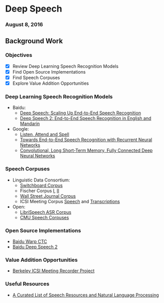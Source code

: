 # Deep Speech
### August 8, 2016

## Background Work

### Objectives

* [x] Review Deep Learning Speech Recognition Models
* [x] Find Open Source Implementations
* [x] Find Speech Corpuses
* [x] Explore Value Addition Opportunities

### Deep Learning Speech Recognition Models

* Baidu:
	* [Deep Speech: Scaling Up End-to-End Speech Recognition](https://arxiv.org/pdf/1412.5567v2.pdf)
	* [Deep Speech 2: End-to-End Speech Recognition in English and Mandarin](https://arxiv.org/pdf/1512.02595v1.pdf)
* Google:
	* [Listen, Attend and Spell](http://static.googleusercontent.com/media/research.google.com/en//pubs/archive/44926.pdf)
	* [Towards End-to-End Speech Recognition with Recurrent Neural Networks](http://www.jmlr.org/proceedings/papers/v32/graves14.pdf)
	* [Convolutional, Long Short-Term Memory,
	Fully Connected Deep Neural Networks](http://static.googleusercontent.com/media/research.google.com/en//pubs/archive/43455.pdf)

### Speech Corpuses

* Linguistic Data Consortium:
	* [Switchboard Corpus](https://catalog.ldc.upenn.edu/LDC97S62)
	* Fischer Corpus [I](https://catalog.ldc.upenn.edu/LDC2004S13), [II](https://catalog.ldc.upenn.edu/LDC2005T19)
	* [Wall Street Journal Corpus](https://catalog.led.upenn.edu/LDC93S6A)
	* ICSI Meeting Corpus [Speech](https://catalog.ldc.upenn.edu/LDC2004S02) and [Transcriptions](https://catalog.ldc.upenn.edu/LDC2004T04)
* Open:
	* [LibriSpeech ASR Corpus](http://www.openslr.org/12)
	* [CMU Speech Corpuses](http://www.speech.cs.cmu.edu/databases/)

### Open Source Implementations

* [Baidu Warp CTC](https://github.com/baidu-research/warp-ctc)
* [Baidu Deep Speech 2](https://github.com/SeanNaren/CTCSpeechRecognition)

### Value Addition Opportunities

* [Berkeley ICSI Meeting Recorder Project](http://www1.icsi.berkeley.edu/Speech/mr/)

### Useful Resources

* [A Curated List of Speech Resources and Natural Language Processing](https://github.com/edobashira/speech-language-processing)
